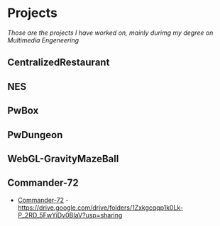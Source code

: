 # Projects

_Those are the projects I have worked on, mainly durimg my degree on Multimedia Engeneering_

## CentralizedRestaurant
## NES
## PwBox
## PwDungeon
## WebGL-GravityMazeBall
## Commander-72
* [Commander-72](https://drive.google.com/drive/folders/1Zxkgcqqp1k0Lk-P_2RD_5FwYiDv0BIaV?usp=sharing) - https://drive.google.com/drive/folders/1Zxkgcqqp1k0Lk-P_2RD_5FwYiDv0BIaV?usp=sharing
